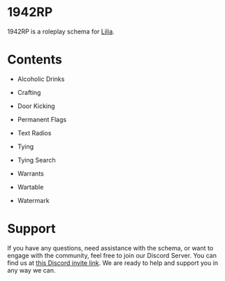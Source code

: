 # 1942RP

1942RP is a roleplay schema for [Lilia](https://github.com/LiliaFramework/Lilia).

# Contents

- Alcoholic Drinks
  
- Crafting
  
- Door Kicking
  
- Permanent Flags

- Text Radios
  
- Tying

- Tying Search
  
- Warrants

- Wartable

- Watermark


# Support

If you have any questions, need assistance with the schema, or want to engage with the community, feel free to join our Discord Server. You can find us at [this Discord invite link](https://discord.gg/52MSnh39vw). We are ready to help and support you in any way we can.
